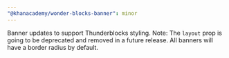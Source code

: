 ```yaml
---
"@khanacademy/wonder-blocks-banner": minor
---
```


Banner updates to support Thunderblocks styling. Note: The `layout` prop is going to be deprecated and removed in a future release. All banners will have a border radius by default.
